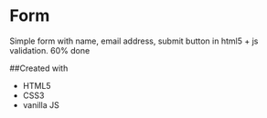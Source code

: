 # Form

Simple form with name, email address, submit button in html5 + js validation.
60% done

##Created with
- HTML5
- CSS3
- vanilla JS
